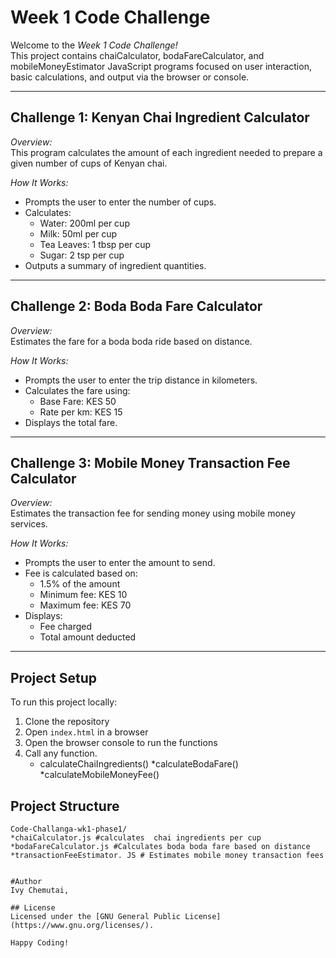 #  Week 1 Code Challenge

Welcome to the *Week 1 Code Challenge!*  
This project contains chaiCalculator, bodaFareCalculator, and mobileMoneyEstimator JavaScript programs focused on user interaction, basic calculations, and output via the browser or console.

---

##  Challenge 1: Kenyan Chai Ingredient Calculator

*Overview:*  
This program calculates the amount of each ingredient needed to prepare a given number of cups of Kenyan chai.

*How It Works:*
- Prompts the user to enter the number of cups.
- Calculates:
  -  Water: 200ml per cup
  -  Milk: 50ml per cup
  -  Tea Leaves: 1 tbsp per cup
  -  Sugar: 2 tsp per cup
- Outputs a summary of ingredient quantities.

---

##  Challenge 2: Boda Boda Fare Calculator

*Overview:*  
Estimates the fare for a boda boda ride based on distance.

*How It Works:*
- Prompts the user to enter the trip distance in kilometers.
- Calculates the fare using:
  -  Base Fare: KES 50
  -  Rate per km: KES 15
- Displays the total fare.

---

##  Challenge 3: Mobile Money Transaction Fee Calculator

*Overview:*  
Estimates the transaction fee for sending money using mobile money services.

*How It Works:*
- Prompts the user to enter the amount to send.
- Fee is calculated based on:
  -  1.5% of the amount
  -  Minimum fee: KES 10
  -  Maximum fee: KES 70
- Displays:
  - Fee charged
  - Total amount deducted

---
##  Project Setup
To run this project locally:

1. Clone the repository  
2. Open `index.html` in a browser  
3. Open the browser console to run the functions
4. Call any function.
   * calculateChaiIngredients()
    *calculateBodaFare()
    *calculateMobileMoneyFee()


     
##  Project  Structure
```text
Code-Challanga-wk1-phase1/
*chaiCalculator.js #calculates  chai ingredients per cup
*bodaFareCalculator.js #Calculates boda boda fare based on distance
*transactionFeeEstimator. JS # Estimates mobile money transaction fees


#Author
Ivy Chemutai,

## License
Licensed under the [GNU General Public License](https://www.gnu.org/licenses/).

Happy Coding!



